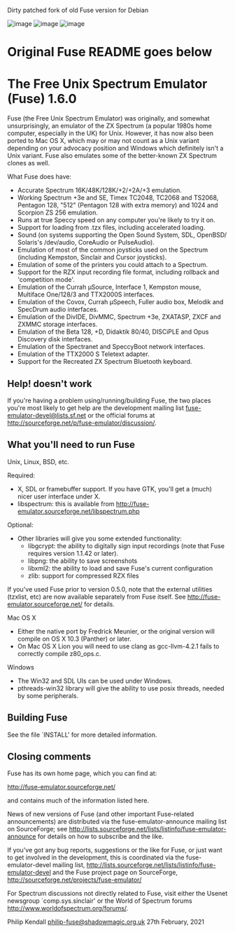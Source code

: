 Dirty patched fork of old Fuse version for Debian

![image](https://github.com/mistificator/de-fuse/assets/2280081/0ec9ef12-54d7-4eb2-84d2-81cd1323199b)
![image](https://github.com/mistificator/de-fuse/assets/2280081/34f8ea19-b3f0-421b-9a54-5000915d1901)
![image](https://github.com/mistificator/de-fuse/assets/2280081/61dac719-3acc-4e24-bd7b-5fb1b603fbc4)

Original Fuse README goes below
============================================

The Free Unix Spectrum Emulator (Fuse) 1.6.0
============================================

Fuse (the Free Unix Spectrum Emulator) was originally, and somewhat
unsurprisingly, an emulator of the ZX Spectrum (a popular 1980s home
computer, especially in the UK) for Unix. However, it has now also
been ported to Mac OS X, which may or may not count as a Unix variant
depending on your advocacy position and Windows which definitely isn't
a Unix variant. Fuse also emulates some of the better-known ZX Spectrum
clones as well.

What Fuse does have:

* Accurate Spectrum 16K/48K/128K/+2/+2A/+3 emulation.
* Working Spectrum +3e and SE, Timex TC2048, TC2068 and TS2068,
  Pentagon 128, "512" (Pentagon 128 with extra memory) and 1024 and
  Scorpion ZS 256 emulation.
* Runs at true Speccy speed on any computer you're likely to try it on.
* Support for loading from .tzx files, including accelerated loading.
* Sound (on systems supporting the Open Sound System, SDL, OpenBSD/
  Solaris's /dev/audio, CoreAudio or PulseAudio).
* Emulation of most of the common joysticks used on the Spectrum
  (including Kempston, Sinclair and Cursor joysticks).
* Emulation of some of the printers you could attach to a Spectrum.
* Support for the RZX input recording file format, including
  rollback and 'competition mode'.
* Emulation of the Currah µSource, Interface 1, Kempston mouse,
  Multiface One/128/3 and TTX2000S interfaces.
* Emulation of the Covox, Currah µSpeech, Fuller audio box, Melodik and
  SpecDrum audio interfaces.
* Emulation of the DivIDE, DivMMC, Spectrum +3e, ZXATASP, ZXCF and ZXMMC
  storage interfaces.
* Emulation of the Beta 128, +D, Didaktik 80/40, DISCiPLE and Opus Discovery
  disk interfaces.
* Emulation of the Spectranet and SpeccyBoot network interfaces.
* Emulation of the TTX2000 S Teletext adapter.
* Support for the Recreated ZX Spectrum Bluetooth keyboard.

Help! <xyz> doesn't work
------------------------

If you're having a problem using/running/building Fuse, the two places
you're most likely to get help are the development mailing list
<fuse-emulator-devel@lists.sf.net> or the official forums at
<http://sourceforge.net/p/fuse-emulator/discussion/>.

What you'll need to run Fuse
----------------------------

Unix, Linux, BSD, etc.

Required:

* X, SDL or framebuffer support. If you have GTK, you'll get
  a (much) nicer user interface under X.
* libspectrum: this is available from
  http://fuse-emulator.sourceforge.net/libspectrum.php

Optional:

* Other libraries will give you some extended functionality:
  * libgcrypt: the ability to digitally sign input recordings (note that
    Fuse requires version 1.1.42 or later).
  * libpng: the ability to save screenshots
  * libxml2: the ability to load and save Fuse's current configuration
  * zlib: support for compressed RZX files

If you've used Fuse prior to version 0.5.0, note that the external
utilities (tzxlist, etc) are now available separately from Fuse
itself. See http://fuse-emulator.sourceforge.net/ for details.

Mac OS X

* Either the native port by Fredrick Meunier, or the original version
  will compile on OS X 10.3 (Panther) or later.
* On Mac OS X Lion you will need to use clang as gcc-llvm-4.2.1 fails to
  correctly compile z80_ops.c.

Windows

* The Win32 and SDL UIs can be used under Windows.
* pthreads-win32 library will give the ability to use posix threads, needed by
  some peripherals.

Building Fuse
-------------

See the file `INSTALL' for more detailed information.

Closing comments
----------------

Fuse has its own home page, which you can find at:

http://fuse-emulator.sourceforge.net/

and contains much of the information listed here. 

News of new versions of Fuse (and other important Fuse-related
announcements) are distributed via the fuse-emulator-announce mailing
list on SourceForge; see
http://lists.sourceforge.net/lists/listinfo/fuse-emulator-announce
for details on how to subscribe and the like.

If you've got any bug reports, suggestions or the like for Fuse, or
just want to get involved in the development, this is coordinated via
the fuse-emulator-devel mailing list,
http://lists.sourceforge.net/lists/listinfo/fuse-emulator-devel
and the Fuse project page on SourceForge,
http://sourceforge.net/projects/fuse-emulator/

For Spectrum discussions not directly related to Fuse, visit either the
Usenet newsgroup `comp.sys.sinclair' or the World of Spectrum forums
<http://www.worldofspectrum.org/forums/>.

Philip Kendall <philip-fuse@shadowmagic.org.uk>
27th February, 2021
